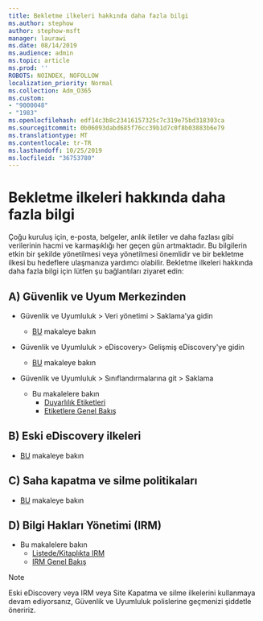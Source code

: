 ```yaml
---
title: Bekletme ilkeleri hakkında daha fazla bilgi
ms.author: stephow
author: stephow-msft
manager: laurawi
ms.date: 08/14/2019
ms.audience: admin
ms.topic: article
ms.prod: ''
ROBOTS: NOINDEX, NOFOLLOW
localization_priority: Normal
ms.collection: Adm_O365
ms.custom:
- "9000048"
- "1983"
ms.openlocfilehash: edf14c3b8c23416157325c7c319e75bd318303ca
ms.sourcegitcommit: 0b06093dabd685f76cc39b1d7c0f8b03883b6e79
ms.translationtype: MT
ms.contentlocale: tr-TR
ms.lasthandoff: 10/25/2019
ms.locfileid: "36753780"
---
```

# <a name="more-info-about-retention-policies"></a>Bekletme ilkeleri hakkında daha fazla bilgi

Çoğu kuruluş için, e-posta, belgeler, anlık iletiler ve daha fazlası gibi verilerinin hacmi ve karmaşıklığı her geçen gün artmaktadır. Bu bilgilerin etkin bir şekilde yönetilmesi veya yönetilmesi önemlidir ve bir bekletme ilkesi bu hedeflere ulaşmanıza yardımcı olabilir. Bekletme ilkeleri hakkında daha fazla bilgi için lütfen şu bağlantıları ziyaret edin:

## <a name="a-from-security-and-compliance-center"></a>A) Güvenlik ve Uyum Merkezinden

- Güvenlik ve Uyumluluk > Veri yönetimi > Saklama'ya gidin
  - [BU](https://docs.microsoft.com/office365/securitycompliance/retention-policies) makaleye bakın

- Güvenlik ve Uyumluluk > eDiscovery> Gelişmiş eDiscovery'ye gidin 
  - [BU](https://docs.microsoft.com/office365/securitycompliance/ediscovery-cases) makaleye bakın

- Güvenlik ve Uyumluluk > Sınıflandırmalarına git > Saklama
  - Bu makalelere bakın
    - [Duyarlılık Etiketleri](https://docs.microsoft.com/office365/securitycompliance/sensitivity-labels)
    - [Etiketlere Genel Bakış](https://docs.microsoft.com/office365/securitycompliance/labels)

## <a name="b-legacy-ediscovery-policies"></a>B) Eski eDiscovery ilkeleri

- [BU](https://support.office.com/article/Set-up-an-eDiscovery-Center-in-SharePoint-Online-A18F8975-AA7F-43B4-A7D6-001D14744D8E) makaleye bakın

## <a name="c-site-closure-and-deletion-policies"></a>C) Saha kapatma ve silme politikaları

- [BU](https://support.office.com/article/Use-policies-for-site-closure-and-deletion-A8280D82-27FD-48C5-9ADF-8A5431208BA5) makaleye bakın  

## <a name="d-information-rights-management-irm"></a>D) Bilgi Hakları Yönetimi (IRM)

- Bu makalelere bakın
  - [Listede/Kitaplıkta IRM](https://support.office.com/article/apply-information-rights-management-to-a-list-or-library-3bdb5c4e-94fc-4741-b02f-4e7cc3c54aa1)
  - [IRM Genel Bakış](https://support.office.com/article/create-and-apply-information-management-policies-eb501fe9-2ef6-4150-945a-65a6451ee9e9)

> [!Note]
> Eski eDiscovery veya IRM veya Site Kapatma ve silme ilkelerini kullanmaya devam ediyorsanız, Güvenlik ve Uyumluluk polislerine geçmenizi şiddetle öneririz.
